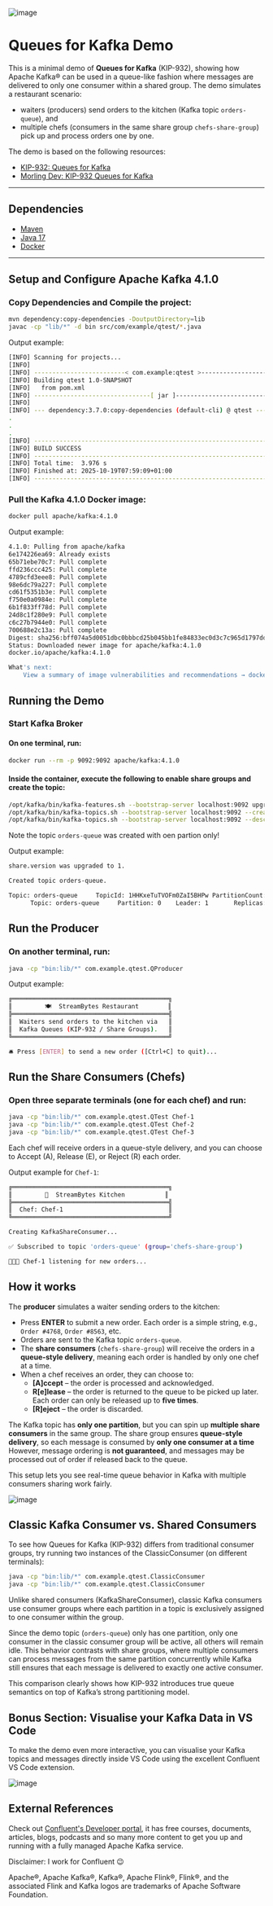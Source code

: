 ![image](docs/confluent-logo.png)

# Queues for Kafka Demo

This is a minimal demo of **Queues for Kafka** (KIP-932), showing how Apache Kafka® can be used in a queue-like fashion where messages are delivered to only one consumer within a shared group. The demo simulates a restaurant scenario:
 - waiters (producers) send orders to the kitchen (Kafka topic `orders-queue`), and
 - multiple chefs (consumers in the same share group `chefs-share-group`) pick up and process orders one by one.  

The demo is based on the following resources:  
- [KIP-932: Queues for Kafka](https://cwiki.apache.org/confluence/display/KAFKA/KIP-932%3A+Queues+for+Kafka)  
- [Morling Dev: KIP-932 Queues for Kafka](https://www.morling.dev/blog/kip-932-queues-for-kafka/)

---

## Dependencies

- [Maven](https://maven.apache.org/install.html)  
- [Java 17](https://www.oracle.com/java/technologies/javase/jdk17-archive-downloads.html)  
- [Docker](https://docs.docker.com/get-docker/)

---

## Setup and Configure Apache Kafka 4.1.0

### Copy Dependencies and Compile the project:
```bash
mvn dependency:copy-dependencies -DoutputDirectory=lib
javac -cp "lib/*" -d bin src/com/example/qtest/*.java
```

Output example:
```bash
[INFO] Scanning for projects...
[INFO] 
[INFO] -------------------------< com.example:qtest >--------------------------
[INFO] Building qtest 1.0-SNAPSHOT
[INFO]   from pom.xml
[INFO] --------------------------------[ jar ]---------------------------------
[INFO] 
[INFO] --- dependency:3.7.0:copy-dependencies (default-cli) @ qtest ---
.
.
.
[INFO] ------------------------------------------------------------------------
[INFO] BUILD SUCCESS
[INFO] ------------------------------------------------------------------------
[INFO] Total time:  3.976 s
[INFO] Finished at: 2025-10-19T07:59:09+01:00
[INFO] ------------------------------------------------------------------------
```

### Pull the Kafka 4.1.0 Docker image:
```bash
docker pull apache/kafka:4.1.0
```

Output example:
```bash
4.1.0: Pulling from apache/kafka
6e174226ea69: Already exists 
65b71ebe70c7: Pull complete 
ffd236ccc425: Pull complete 
4789cfd3eee8: Pull complete 
98e6dc79a227: Pull complete 
cd61f5351b3e: Pull complete 
f750e0a0984e: Pull complete 
6b1f833ff78d: Pull complete 
24d8c1f280e9: Pull complete 
c6c27b7944e0: Pull complete 
700688e2c13a: Pull complete 
Digest: sha256:bff074a5d0051dbc0bbbcd25b045bb1fe84833ec0d3c7c965d1797dd289ec88f
Status: Downloaded newer image for apache/kafka:4.1.0
docker.io/apache/kafka:4.1.0

What's next:
    View a summary of image vulnerabilities and recommendations → docker scout quickview apache/kafka:4.1.0
```

## Running the Demo

### Start Kafka Broker

#### On one terminal, run:
```bash
docker run --rm -p 9092:9092 apache/kafka:4.1.0
```

#### Inside the container, execute the following to enable share groups and create the topic:
```bash
/opt/kafka/bin/kafka-features.sh --bootstrap-server localhost:9092 upgrade --feature share.version=1
/opt/kafka/bin/kafka-topics.sh --bootstrap-server localhost:9092 --create --topic orders-queue --partitions 1
/opt/kafka/bin/kafka-topics.sh --bootstrap-server localhost:9092 --describe --topic orders-queue
```

Note the topic `orders-queue` was created with oen partion only!

Output example:
```bash
share.version was upgraded to 1.

Created topic orders-queue.

Topic: orders-queue     TopicId: 1HHKxeTuTVOFm0ZaI5BHPw PartitionCount: 1     ReplicationFactor: 1    Configs: min.insync.replicas=1,segment.bytes=1073741824
      Topic: orders-queue     Partition: 0    Leader: 1       Replicas: 1     Isr: 1  Elr:    LastKnownElr: 
```

## Run the Producer

### On another terminal, run:
```bash
java -cp "bin:lib/*" com.example.qtest.QProducer
```

Output example:
```bash
╔═══════════════════════════════════════════╗
║         🍽️  StreamBytes Restaurant        ║
╠═══════════════════════════════════════════╣
║  Waiters send orders to the kitchen via   ║
║  Kafka Queues (KIP-932 / Share Groups).   ║
╚═══════════════════════════════════════════╝

🛎️ Press [ENTER] to send a new order ([Ctrl+C] to quit)...
```

## Run the Share Consumers (Chefs)

### Open three separate terminals (one for each chef) and run:
```bash
java -cp "bin:lib/*" com.example.qtest.QTest Chef-1
java -cp "bin:lib/*" com.example.qtest.QTest Chef-2
java -cp "bin:lib/*" com.example.qtest.QTest Chef-3
```

Each chef will receive orders in a queue-style delivery, and you can choose to Accept (A), Release (E), or Reject (R) each order.

Output example for `Chef-1`:
```bash
╔═══════════════════════════════════════════╗
║         🔪  StreamBytes Kitchen           ║
╠═══════════════════════════════════════════╣
║  Chef: Chef-1                             ║
╚═══════════════════════════════════════════╝

Creating KafkaShareConsumer...

✅ Subscribed to topic 'orders-queue' (group='chefs-share-group')

👨🏻‍🍳 Chef-1 listening for new orders...
```

## How it works

The **producer** simulates a waiter sending orders to the kitchen:

- Press **ENTER** to submit a new order. Each order is a simple string, e.g., `Order #4768`, `Order #8563`, etc.
- Orders are sent to the Kafka topic `orders-queue`.
- The **share consumers** (`chefs-share-group`) will receive the orders in a **queue-style delivery**, meaning each order is handled by only one chef at a time.
- When a chef receives an order, they can choose to:
  - **[A]ccept** – the order is processed and acknowledged.
  - **R[e]lease** – the order is returned to the queue to be picked up later. Each order can only be released up to **five times**.
  - **[R]eject** – the order is discarded.

The Kafka topic has **only one partition**, but you can spin up **multiple share consumers** in the same group. The share group ensures **queue-style delivery**, so each message is consumed by **only one consumer at a time** However, message ordering is **not guaranteed**, and messages may be processed out of order if released back to the queue.

This setup lets you see real-time queue behavior in Kafka with multiple consumers sharing work fairly.

![image](docs/demo.png)

## Classic Kafka Consumer vs. Shared Consumers
To see how Queues for Kafka (KIP-932) differs from traditional consumer groups, try running two instances of the ClassicConsumer (on different terminals):
```bash
java -cp "bin:lib/*" com.example.qtest.ClassicConsumer
java -cp "bin:lib/*" com.example.qtest.ClassicConsumer
```

Unlike shared consumers (KafkaShareConsumer), classic Kafka consumers use consumer groups where each partition in a topic is exclusively assigned to one consumer within the group.

Since the demo topic (`orders-queue`) only has one partition, only one consumer in the classic consumer group will be active, all others will remain idle. This behavior contrasts with share groups, where multiple consumers can process messages from the same partition concurrently while Kafka still ensures that each message is delivered to exactly one active consumer.

This comparison clearly shows how KIP-932 introduces true queue semantics on top of Kafka’s strong partitioning model.

## Bonus Section: Visualise your Kafka Data in VS Code
To make the demo even more interactive, you can visualise your Kafka topics and messages directly inside VS Code using the excellent Confluent VS Code extension.

![image](docs/cflt-vscode.png)

## External References

Check out [Confluent's Developer portal](https://developer.confluent.io), it has free courses, documents, articles, blogs, podcasts and so many more content to get you up and running with a fully managed Apache Kafka service.

Disclaimer: I work for Confluent :wink:

Apache®, Apache Kafka®, Kafka®, Apache Flink®, Flink®, and the associated Flink and Kafka logos are trademarks of Apache Software Foundation.